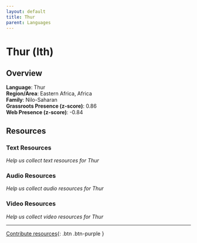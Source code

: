 ```yaml
---
layout: default
title: Thur
parent: Languages
---
```


# Thur (lth)

## Overview

**Language**: Thur  
**Region/Area**: Eastern Africa, Africa  
**Family**: Nilo-Saharan  
**Grassroots Presence (z-score)**: 0.86  
**Web Presence (z-score)**: -0.84  

## Resources

### Text Resources
*Help us collect text resources for Thur*

### Audio Resources
*Help us collect audio resources for Thur*

### Video Resources
*Help us collect video resources for Thur*

---

[Contribute resources](https://forms.office.com/e/1SfLJx3u1r){: .btn .btn-purple }
